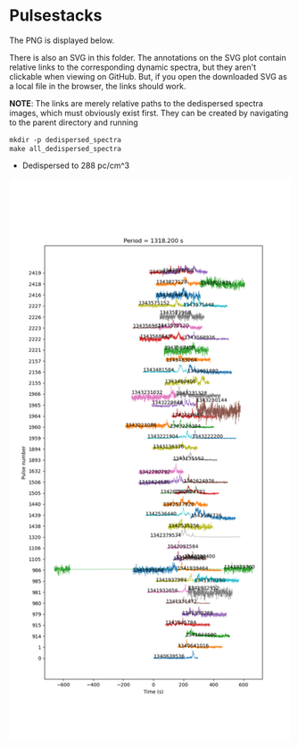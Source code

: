 # Pulsestacks

The PNG is displayed below.

There is also an SVG in this folder.
The annotations on the SVG plot contain relative links to the corresponding dynamic spectra, but they aren't clickable when viewing on GitHub.
But, if you open the downloaded SVG as a local file in the browser, the links should work.

**NOTE**: The links are merely relative paths to the dedispersed spectra images, which must obviously exist first.
They can be created by navigating to the parent directory and running
```
mkdir -p dedispersed_spectra
make all_dedispersed_spectra
```

- Dedispersed to 288 pc/cm^3

![1318.2 seconds, DM = 288](pulsestack_1318.2s_DM_288.png)

